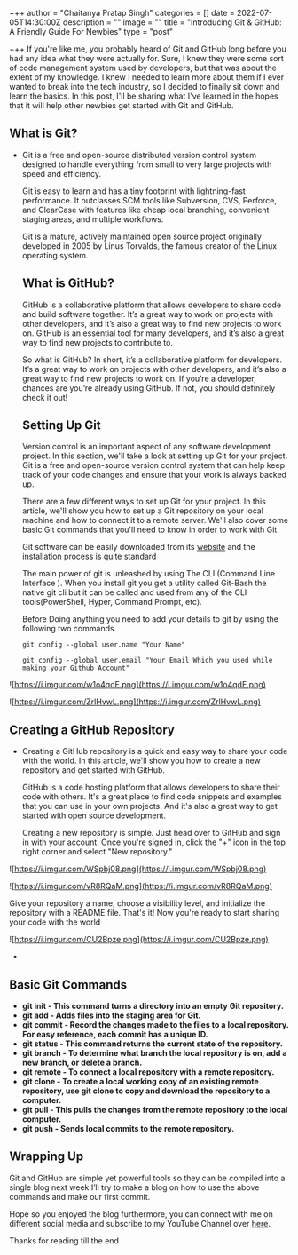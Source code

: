 +++
author = "Chaitanya Pratap Singh"
categories = []
date = 2022-07-05T14:30:00Z
description = ""
image = ""
title = "Introducing Git & GitHub: A Friendly Guide For Newbies"
type = "post"

+++
If you're like me, you probably heard of Git and GitHub long before you had any idea what they were actually for. Sure, I knew they were some sort of code management system used by developers, but that was about the extent of my knowledge. I knew I needed to learn more about them if I ever wanted to break into the tech industry, so I decided to finally sit down and learn the basics. In this post, I'll be sharing what I've learned in the hopes that it will help other newbies get started with Git and GitHub.

## What is Git?

* Git is a free and open-source distributed version control system designed to handle everything from small to very large projects with speed and efficiency.

  Git is easy to learn and has a tiny footprint with lightning-fast performance. It outclasses SCM tools like Subversion, CVS, Perforce, and ClearCase with features like cheap local branching, convenient staging areas, and multiple workflows.

  Git is a mature, actively maintained open source project originally developed in 2005 by Linus Torvalds, the famous creator of the Linux operating system.

  ## What is GitHub?

  GitHub is a collaborative platform that allows developers to share code and build software together. It’s a great way to work on projects with other developers, and it’s also a great way to find new projects to work on. GitHub is an essential tool for many developers, and it’s also a great way to find new projects to contribute to.

  So what is GitHub? In short, it’s a collaborative platform for developers. It’s a great way to work on projects with other developers, and it’s also a great way to find new projects to work on. If you’re a developer, chances are you’re already using GitHub. If not, you should definitely check it out!

  ## Setting Up Git

  Version control is an important aspect of any software development project. In this section, we'll take a look at setting up Git for your project. Git is a free and open-source version control system that can help keep track of your code changes and ensure that your work is always backed up.

  There are a few different ways to set up Git for your project. In this article, we'll show you how to set up a Git repository on your local machine and how to connect it to a remote server. We'll also cover some basic Git commands that you'll need to know in order to work with Git.

  Git software can be easily downloaded from its [website](https://git-scm.com/downloads) and the installation process is quite standard

  The main power of git is unleashed by using The CLI (Command Line Interface ). When you install git you get a utility called Git-Bash the native git cli but it can be called and used from any of the CLI tools(PowerShell, Hyper, Command Prompt, etc).

  Before Doing anything you need to add your details to git by using the following two commands.

  `git config --global user.name "Your Name"`

  `git config --global user.email "Your Email Which you used while making your Github Account"`

![https://i.imgur.com/w1o4qdE.png](https://i.imgur.com/w1o4qdE.png)

![https://i.imgur.com/ZrlHvwL.png](https://i.imgur.com/ZrlHvwL.png)

## Creating a GitHub Repository

* Creating a GitHub repository is a quick and easy way to share your code with the world. In this article, we'll show you how to create a new repository and get started with GitHub.

  GitHub is a code hosting platform that allows developers to share their code with others. It's a great place to find code snippets and examples that you can use in your own projects. And it's also a great way to get started with open source development.

  Creating a new repository is simple. Just head over to GitHub and sign in with your account. Once you're signed in, click the "+" icon in the top right corner and select "New repository."

![https://i.imgur.com/WSpbj08.png](https://i.imgur.com/WSpbj08.png)

![https://i.imgur.com/vR8RQaM.png](https://i.imgur.com/vR8RQaM.png)

Give your repository a name, choose a visibility level, and initialize the repository with a README file. That's it! Now you're ready to start sharing your code with the world

![https://i.imgur.com/CU2Bpze.png](https://i.imgur.com/CU2Bpze.png)

* 

  ## Basic Git Commands
  * **git init - This command turns a directory into an empty Git repository.**
  * **git add - Adds files into the staging area for Git.**
  * **git commit - Record the changes made to the files to a local repository. For easy reference, each commit has a unique ID.**
  * **git status - This command returns the current state of the repository.**
  * **git branch - To determine what branch the local repository is on, add a new branch, or delete a branch.**
  * **git remote - To connect a local repository with a remote repository.**
  * **git clone - To create a local working copy of an existing remote repository, use git clone to copy and download the repository to a computer.**
  * **git pull - This pulls the changes from the remote repository to the local computer.**
  * **git push - Sends local commits to the remote repository.**

  ## Wrapping Up

Git and GitHub are simple yet powerful tools so they can be compiled into a single blog next week I’ll try to make a blog on how to use the above commands and make our first commit.

Hope so you enjoyed the blog furthermore, you can connect with me on different social media and subscribe to my YouTube Channel over [here](https://znap.link/chaitanyapratapsingh).

Thanks for reading till the end